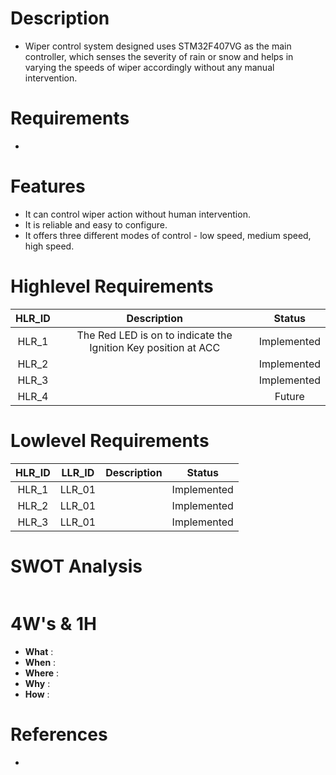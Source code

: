 # Description
* Wiper control system designed uses STM32F407VG as the main controller, which senses the severity of rain or snow and helps in varying the speeds of wiper     accordingly without any manual intervention.

# Requirements
* 
# Features
* It can control wiper action without human intervention.
* It is reliable and easy to configure.
* It offers three different modes of control - low speed, medium speed, high speed.
   
# Highlevel Requirements
|HLR_ID|Description|Status|
|:--:|:--:|:--:|
|HLR_1|The Red LED is on to indicate the Ignition Key position at ACC |Implemented|
|HLR_2||Implemented|
|HLR_3||Implemented|
|HLR_4||Future|

    
# Lowlevel Requirements
|HLR_ID|LLR_ID|Description|Status|
|:--:|:--:|:--:|:--:|
|HLR_1|LLR_01||Implemented|
|HLR_2|LLR_01||Implemented|
|HLR_3|LLR_01||Implemented|


# SWOT Analysis
![]()

# 4W's & 1H
* **What**  : 
* **When**  : 
* **Where** : 
* **Why**   :
* **How**   :

# References

* 
